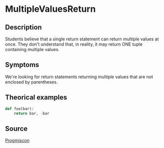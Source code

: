 # MultipleValuesReturn

## Description

Students believe that a single return statement can return multiple values at once. They don't understand that, in reality, it may return ONE tuple containing multiple values.

## Symptoms

We're looking for return statements returning multiple values that are not enclosed by parentheses.

## Theorical examples

```py
def foo(bar):
    return bar, -bar
```

## Source

[Progmiscon](https://progmiscon.org/misconceptions/Python/MultipleValuesReturn/)